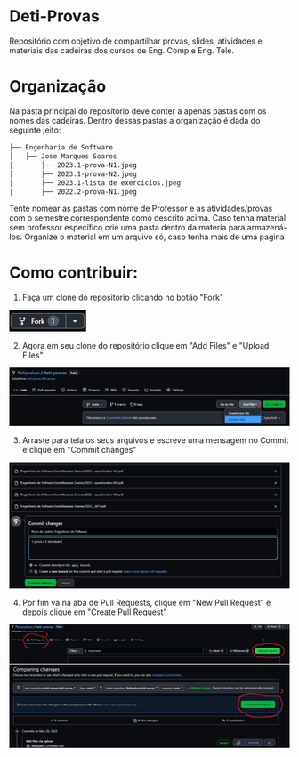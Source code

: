 # Deti-Provas

Repositório com objetivo de compartilhar provas, slides, atividades e materiais das cadeiras dos cursos de Eng. Comp e Eng. Tele.

# Organização

Na pasta principal do reposítorio deve conter a apenas pastas com os nomes das cadeiras. Dentro dessas pastas a organização é dada do seguinte jeito:

```
├── Engenharia de Software
│   ├── Jose Marques Soares
│       ├── 2023.1-prova-N1.jpeg
│       ├── 2023.1-prova-N2.jpeg
│       ├── 2023.1-lista de exercicios.jpeg
│       ├── 2022.2-prova-N1.jpeg
```
Tente nomear as pastas com nome de Professor e as atividades/provas com o semestre correspondente como descrito acima.
Caso tenha material sem professor específico crie uma pasta dentro da materia para armazená-los.
Organize o material em um arquivo só, caso tenha mais de uma pagina

# Como contribuir:

1. Faça um clone do repositorio clicando no botão "Fork"

<img src="https://github.com/deti-provas/deti-provas/blob/main/Outros/fork.png"/>

2. Agora em seu clone do repositório clique em "Add Files" e "Upload Files" 

<img src="https://github.com/deti-provas/deti-provas/blob/main/Outros/uploadimg.png"/>

3. Arraste para tela os seus arquivos e escreve uma mensagem no Commit e clique em "Commit changes"

<img src="https://github.com/deti-provas/deti-provas/blob/main/Outros/commit.png"/>

4. Por fim va na aba de Pull Requests, clique em "New Pull Request" e depois clique em "Create Pull Request" 

<img src="https://github.com/deti-provas/deti-provas/blob/main/Outros/pullrequest.png"/>

<img src="https://github.com/deti-provas/deti-provas/blob/main/Outros/create%20pull%20request.png"/>
